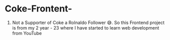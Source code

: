 # Coke-Frontent-
1. Not a Supporter of Coke a Rolnaldo Follower 😅. So this Frontend project is from my 2 year - 23 where I have started to learn web development  from YouTube
